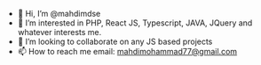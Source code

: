 - 👋 Hi, I’m @mahdimdse
- 👀 I’m interested in PHP, React JS, Typescript, JAVA, JQuery and whatever interests me.
- 💞️ I’m looking to collaborate on any JS based projects
- 📫 How to reach me email: mahdimohammad77@gmail.com

<!---
mahdimdse/mahdimdse is a ✨ special ✨ repository because its `README.md` (this file) appears on your GitHub profile.
You can click the Preview link to take a look at your changes.
--->
